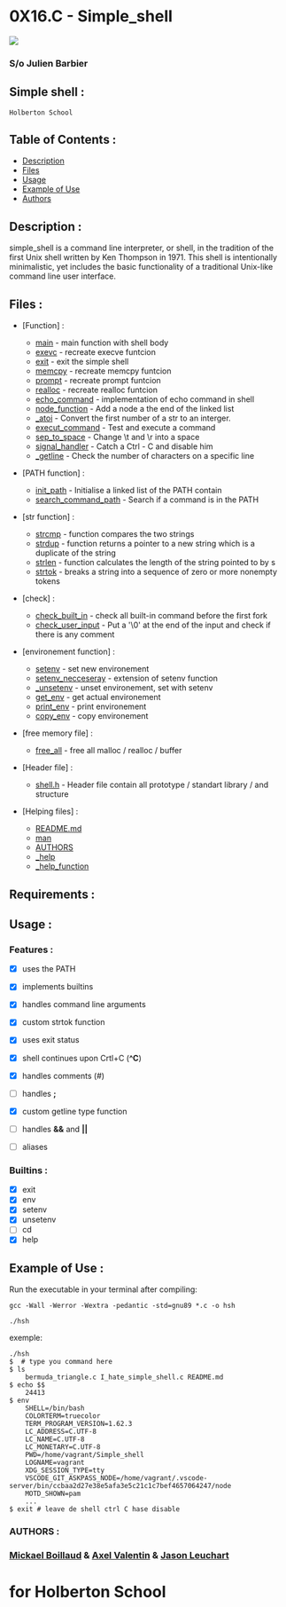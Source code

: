 # 0X16.C - Simple_shell

![](https://s3.amazonaws.com/intranet-projects-files/holbertonschool-low_level_programming/235/shell.jpeg)
### S/o Julien Barbier
## Simple shell :
```
Holberton School 
```

## Table of Contents :
* [Description](#description)
* [Files](#files)
* [Usage](#usage)
* [Example of Use](#example-of-use)
* [Authors](#authors)

## Description :
simple_shell is a command line interpreter, or shell, in the tradition of the first Unix shell written by Ken Thompson in 1971. This shell is intentionally minimalistic, yet includes the basic functionality of a traditional Unix-like command line user interface. 

## Files :
* [Function] :
  * [main](./main.c) - main function with shell body
  * [exevc](./_exevc.c) - recreate execve funtcion
  * [exit](./_exit_.c) - exit the simple shell 
  * [memcpy](./_memcpy.c) - recreate memcpy funtcion
  * [prompt](./_prompt.c) - recreate prompt funtcion
  * [realloc](./_realloc.c) - recreate realloc funtcion
  * [echo_command](./echo_command.c) - implementation of echo command in shell 
  * [node_function](./node_function.c) - Add a node a the end of the linked list
  * [_atoi](./_atoi.c) - Convert the first number of a str to an interger.
  * [execut_command](./execut_command.c) - Test and execute a command
  * [sep_to_space](./sep_to_space.c) - Change \t and \r into a space
  * [signal_handler](./signal_handler.c) - Catch a Ctrl - C and disable him
  * [_getline](./_getline.c) - Check the number of characters on a specific line

* [PATH function] :
  * [init_path](./init_path.c) - Initialise a linked list of the PATH contain
  * [search_command_path](./search_command_path.c) - Search if a command is in the PATH

* [str function] :
  * [strcmp](./_strcmp.c) - function compares the two strings
  * [strdup](./_strdup.c) - function returns a pointer to a new string which is a duplicate of the string
  * [strlen](./_strlen.c) - function calculates the length of the string pointed to by s
  * [strtok](./_strtok.c) - breaks a string into a sequence of zero or
       more nonempty tokens

* [check] :
   * [check_built_in](./check_built_in.c) - check all built-in command before the first fork
   * [check_user_input](./check_user_input.c) - Put a '\0' at the end of the input and check if there is any comment

* [environement function] :
  * [setenv](./_setenv.c) - set new environement
  * [setenv_necceseray](./_setenv_necceseray.c) - extension of setenv function
  * [_unsetenv](./_unsetenv.c) - unset environement, set with setenv
  * [get_env](./get_env.c) - get actual  environement 
  * [print_env](./print_env.c) - print environement
  * [copy_env](./copy_env.c) - copy environement

* [free memory file] :
  * [free_all](./free_all.c) - free all malloc / realloc / buffer

* [Header file] :
   * [shell.h](./shell.h) - Header file contain all prototype / standart library / and structure

* [Helping files] :
  * [README.md](./README.md)
  * [man](./man_1_simple_shell) 
  * [AUTHORS](./AUTHORS) 
  * [_help](./_help.c) 
  * [_help_function](./_help_function.c) 

## Requirements :


## Usage :

### Features :
- [x] uses the PATH
- [x] implements builtins
- [x] handles command line arguments
- [x] custom strtok function
- [x] uses exit status
- [x] shell continues upon Crtl+C (**^C**)
- [x] handles comments (#)
- [ ] handles **;**
- [x] custom getline type function
- [ ] handles **&&** and **||**
- [ ] aliases


### Builtins :

- [x] exit
- [x] env
- [x] setenv
- [x] unsetenv
- [ ] cd
- [x] help

## Example of Use :
Run the executable in your terminal after compiling:
```
gcc -Wall -Werror -Wextra -pedantic -std=gnu89 *.c -o hsh

./hsh
```
exemple:
```
./hsh
$  # type you command here
$ ls
    bermuda_triangle.c I_hate_simple_shell.c README.md
$ echo $$
    24413
$ env
    SHELL=/bin/bash
    COLORTERM=truecolor
    TERM_PROGRAM_VERSION=1.62.3
    LC_ADDRESS=C.UTF-8
    LC_NAME=C.UTF-8
    LC_MONETARY=C.UTF-8
    PWD=/home/vagrant/Simple_shell
    LOGNAME=vagrant
    XDG_SESSION_TYPE=tty
    VSCODE_GIT_ASKPASS_NODE=/home/vagrant/.vscode-server/bin/ccbaa2d27e38e5afa3e5c21c1c7bef4657064247/node
    MOTD_SHOWN=pam
    ...
$ exit # leave de shell ctrl C hase disable
```
### AUTHORS :

 ### [Mickael Boillaud](https://github.com/Camaltra) & [Axel Valentin](https://github.com/Pixeloceax) & [Jason Leuchart](https://github.com/Astambar) 

# for Holberton School
